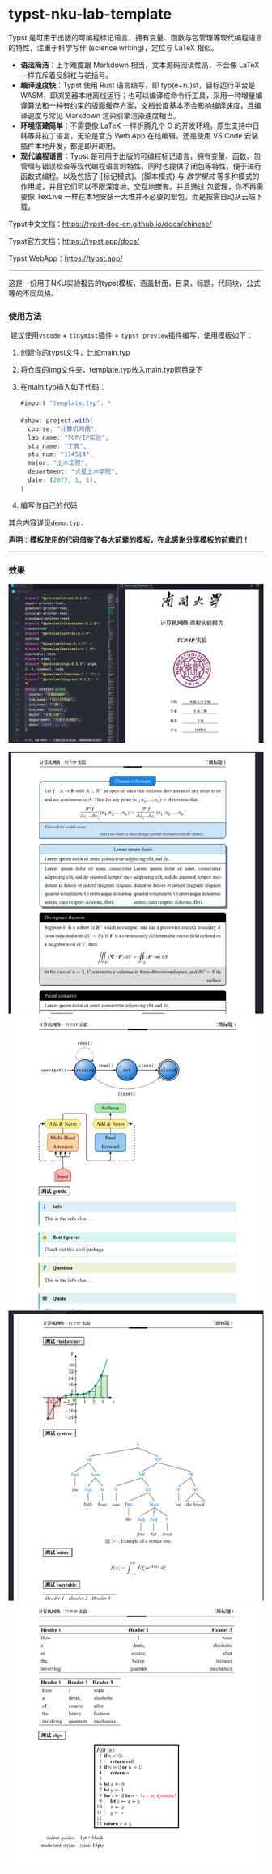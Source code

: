 # typst-nku-lab-template
Typst 是可用于出版的可编程标记语言，拥有变量、函数与包管理等现代编程语言的特性，注重于科学写作 (science writing)，定位与 LaTeX 相似。

- **语法简洁**：上手难度跟 Markdown 相当，文本源码阅读性高，不会像 LaTeX 一样充斥着反斜杠与花括号。
- **编译速度快**：Typst 使用 Rust 语言编写，即 typ(e+ru)st，目标运行平台是WASM，即浏览器本地离线运行；也可以编译成命令行工具，采用一种增量编译算法和一种有约束的版面缓存方案，文档长度基本不会影响编译速度，且编译速度与常见 Markdown 渲染引擎渲染速度相当。
- **环境搭建简单**：不需要像 LaTeX 一样折腾几个 G 的开发环境，原生支持中日韩等非拉丁语言，无论是官方 Web App 在线编辑，还是使用 VS Code 安装插件本地开发，都是即开即用。
- **现代编程语言**：Typst 是可用于出版的可编程标记语言，拥有变量、函数、包管理与错误检查等现代编程语言的特性，同时也提供了闭包等特性，便于进行函数式编程。以及包括了 [标记模式]、{脚本模式} 与 $数学模式$ 等多种模式的作用域，并且它们可以不限深度地、交互地嵌套。并且通过 [包管理](https://typst-doc-cn.github.io/docs/packages/)，你不再需要像 TexLive 一样在本地安装一大堆并不必要的宏包，而是按需自动从云端下载。

Typst中文文档：https://typst-doc-cn.github.io/docs/chinese/

Typst官方文档：https://typst.app/docs/

Typst WebApp：https://typst.app/

------

这是一份用于NKU实验报告的typst模板，涵盖封面，目录，标题，代码块，公式等的不同风格。

### 使用方法

​	建议使用`vscode` + `tinymist`插件 + `typst preview`插件编写，使用模板如下：

1. 创建你的typst文件，比如main.typ

2. 将仓库的img文件夹，template.typ放入main.typ同目录下

3.  在main.typ插入如下代码：

	```javascript
	#import "template.typ": *
	
	#show: project.with(
	  course: "计算机网络",
	  lab_name: "TCP/IP实验",
	  stu_name: "丁真",
	  stu_num: "114514",
	  major: "土木工程",
	  department: "火星土木学院",
	  date: (2077, 1, 1),
	)
	```

4. 编写你自己的代码

其余内容详见`demo.typ.`

**声明**：**模板使用的代码借鉴了各大前辈的模板，在此感谢分享模板的前辈们！**

------

### 效果

![image-20240331125832175](assets/image-20240331125832175.png)

<img src="assets/image-20240331125852239.png" alt="image-20240331125852239" style="zoom: 67%;" />

<img src="assets/image-20240331125910285.png" alt="image-20240331125910285" style="zoom:67%;" />

<img src="assets/image-20240331125920446.png" alt="image-20240331125920446" style="zoom:67%;" />

<img src="assets/image-20240331125930358.png" alt="image-20240331125930358" style="zoom:67%;" />
